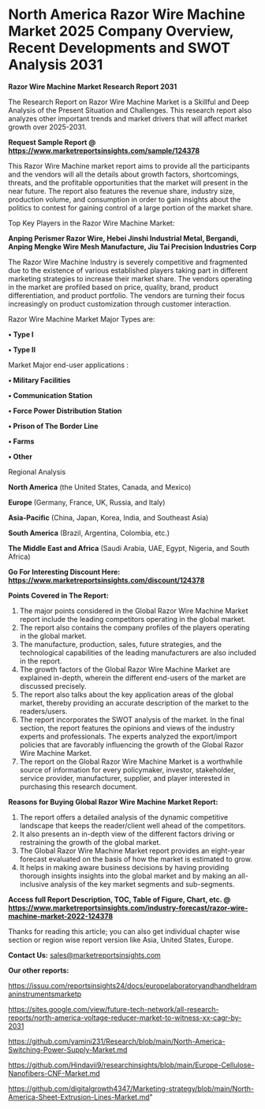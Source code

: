 # North America Razor Wire Machine Market 2025 Company Overview, Recent Developments and SWOT Analysis 2031

<strong>Razor Wire Machine Market Research Report 2031</strong>

The Research Report on Razor Wire Machine Market is a Skillful and Deep Analysis of the Present Situation and Challenges. This research report also analyzes other important trends and market drivers that will affect market growth over 2025-2031.

<strong>Request Sample Report @ <a href=https://www.marketreportsinsights.com/sample/124378>https://www.marketreportsinsights.com/sample/124378</a></strong>

This Razor Wire Machine market report aims to provide all the participants and the vendors will all the details about growth factors, shortcomings, threats, and the profitable opportunities that the market will present in the near future. The report also features the revenue share, industry size, production volume, and consumption in order to gain insights about the politics to contest for gaining control of a large portion of the market share.

Top Key Players in the Razor Wire Machine Market:

<strong>Anping Perismer Razor Wire, Hebei Jinshi Industrial Metal, Bergandi, Anping Mengke Wire Mesh Manufacture, Jiu Tai Precision Industries Corp</strong>

The Razor Wire Machine Industry is severely competitive and fragmented due to the existence of various established players taking part in different marketing strategies to increase their market share. The vendors operating in the market are profiled based on price, quality, brand, product differentiation, and product portfolio. The vendors are turning their focus increasingly on product customization through customer interaction.

Razor Wire Machine Market Major Types are:

<strong>• Type I

• Type II</strong>

Market Major end-user applications :

<strong>• Military Facilities

• Communication Station

• Force Power Distribution Station

• Prison of The Border Line

• Farms

• Other</strong>

Regional Analysis

</u><strong><b>North America</b></strong> (the United States, Canada, and Mexico)

<strong><b>Europe </b></strong>(Germany, France, UK, Russia, and Italy)

<strong><b>Asia-Pacific</b></strong> (China, Japan, Korea, India, and Southeast Asia)

<strong><b>South America</b></strong> (Brazil, Argentina, Colombia, etc.)

<strong><b>The Middle East and Africa</b></strong> (Saudi Arabia, UAE, Egypt, Nigeria, and South Africa)

<strong>Go For Interesting Discount Here: <a href=https://www.marketreportsinsights.com/discount/124378>https://www.marketreportsinsights.com/discount/124378</a></strong>

<strong>Points Covered in The Report:</strong>
<ol>
  <li>The major points considered in the Global Razor Wire Machine Market report include the leading competitors operating in the global market.</li>
  <li>The report also contains the company profiles of the players operating in the global market.</li>
  <li>The manufacture, production, sales, future strategies, and the technological capabilities of the leading manufacturers are also included in the report.</li>
  <li>The growth factors of the Global Razor Wire Machine Market are explained in-depth, wherein the different end-users of the market are discussed precisely.</li>
  <li>The report also talks about the key application areas of the global market, thereby providing an accurate description of the market to the readers/users.</li>
  <li>The report incorporates the SWOT analysis of the market. In the final section, the report features the opinions and views of the industry experts and professionals. The experts analyzed the export/import policies that are favorably influencing the growth of the Global Razor Wire Machine Market.</li>
  <li>The report on the Global Razor Wire Machine Market is a worthwhile source of information for every policymaker, investor, stakeholder, service provider, manufacturer, supplier, and player interested in purchasing this research document.</li>
</ol>
<strong>Reasons for Buying Global Razor Wire Machine Market Report:</strong>

<ol>
  <li>The report offers a detailed analysis of the dynamic competitive landscape that keeps the reader/client well ahead of the competitors.</li>
  <li>It also presents an in-depth view of the different factors driving or restraining the growth of the global market.</li>
  <li>The Global Razor Wire Machine Market report provides an eight-year forecast evaluated on the basis of how the market is estimated to grow.</li>
  <li>It helps in making aware business decisions by having providing thorough insights insights into the global market and by making an all-inclusive analysis of the key market segments and sub-segments.</li>
</ol>
<strong>Access full Report Description, TOC, Table of Figure, Chart, etc. @ <a href=https://www.marketreportsinsights.com/industry-forecast/razor-wire-machine-market-2022-124378>https://www.marketreportsinsights.com/industry-forecast/razor-wire-machine-market-2022-124378</a></strong>


Thanks for reading this article; you can also get individual chapter wise section or region wise report version like Asia, United States, Europe.

<strong>Contact Us:</strong>
sales@marketreportsinsights.com

<strong>Our other reports:</strong>

<a href=https://issuu.com/reportsinsights24/docs/europelaboratoryandhandheldramaninstrumentsmarketp>https://issuu.com/reportsinsights24/docs/europelaboratoryandhandheldramaninstrumentsmarketp</a>

<a href=https://sites.google.com/view/future-tech-network/all-research-reports/north-america-voltage-reducer-market-to-witness-xx-cagr-by-2031>https://sites.google.com/view/future-tech-network/all-research-reports/north-america-voltage-reducer-market-to-witness-xx-cagr-by-2031</a>

<a href=https://github.com/yamini231/Research/blob/main/North-America-Switching-Power-Supply-Market.md>https://github.com/yamini231/Research/blob/main/North-America-Switching-Power-Supply-Market.md</a>

<a href=https://github.com/Hindavii9/researchinsights/blob/main/Europe-Cellulose-Nanofibers-CNF-Market.md>https://github.com/Hindavii9/researchinsights/blob/main/Europe-Cellulose-Nanofibers-CNF-Market.md</a>

<a href=https://github.com/digitalgrowth4347/Marketing-strategy/blob/main/North-America-Sheet-Extrusion-Lines-Market.md>https://github.com/digitalgrowth4347/Marketing-strategy/blob/main/North-America-Sheet-Extrusion-Lines-Market.md</a>"
